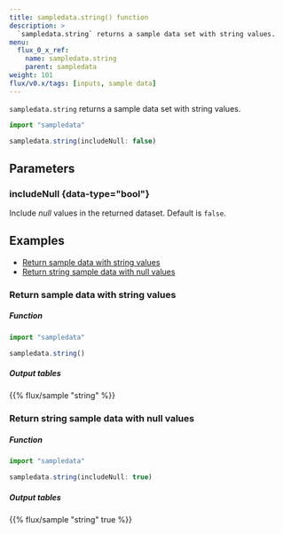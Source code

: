 ```yaml
---
title: sampledata.string() function
description: >
  `sampledata.string` returns a sample data set with string values.
menu:
  flux_0_x_ref:
    name: sampledata.string
    parent: sampledata
weight: 101
flux/v0.x/tags: [inputs, sample data]
---
```


`sampledata.string` returns a sample data set with string values.

```js
import "sampledata"

sampledata.string(includeNull: false)
```

## Parameters

### includeNull {data-type="bool"}
Include _null_ values in the returned dataset.
Default is `false`.

## Examples

- [Return sample data with string values](#return-sample-data-with-string-values)
- [Return string sample data with null values](#return-string-sample-data-with-null-values)

### Return sample data with string values

##### Function
```js
import "sampledata"

sampledata.string()
```

##### Output tables
{{% flux/sample "string" %}}

### Return string sample data with null values

##### Function
```js
import "sampledata"

sampledata.string(includeNull: true)
```

##### Output tables
{{% flux/sample "string" true %}}